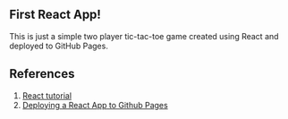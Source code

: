 ## First React App!
This is just a simple two player tic-tac-toe game created using React and deployed to GitHub Pages. 

## References
1. <a href=https://reactjs.org/tutorial/tutorial.html>React tutorial</a>
2. <a href=https://github.com/gitname/react-gh-pages>Deploying a React App to Github Pages</a>
